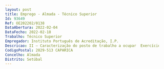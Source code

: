 ```yaml
--- 
layout: post
title: Emprego - Almada - Técnico Superior
Id: 93649
Ref: OE202202/0138
DataAbertura: 2022-02-04
DataFecho: 2022-02-18
Trabalho: Técnico Superior
Empregador: Instituto Português de Acreditação, I.P.
Descricao: II — Caracterização do posto de trabalho a ocupar  Exercício de funções na Unidade de Administração Geral, de acordo com as competências definidas no artigo 6.º da Portaria n.º 377 2012 de 20 de novembro.III — Perfil pretendido  Conhecimento nas áreas Orçamental Financeira Patrimonial, nomeadamente a)	Preparação de orçamentos e colaboração na gestão e controlo orçamental, bem como na sua execução b)	Colaboração na gestão dos recursos financeiros, elaboração e organização da conta de gerência c)	Assegurar as funções inerentes ao movimento de receitas e despesas e respetivos registos contabilísticos obrigatórios d)	Inventariação e gestão do património do IPAC, I.P.e)	Quaisquer outras funções de natureza executiva, de aplicação de métodos e processos, inseridos na missão e atribuições do IPAC, I.P.
CodigoPostal: 2829-513 CAPARICA
Concelho: Almada
Distrito: Setúbal
--- 
```

